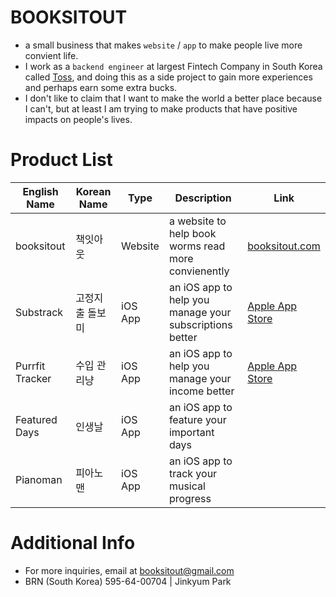 # BOOKSITOUT
- a small business that makes `website` / `app` to make people live more convient life.
- I work as a `backend engineer` at largest Fintech Company in South Korea called [Toss](https://toss.im), and doing this as a side project to gain more experiences and perhaps earn some extra bucks.
- I don't like to claim that I want to make the world a better place because I can't, but at least I am trying to make products that have positive impacts on people's lives.

# Product List
| English Name | Korean Name | Type | Description | Link |
| -- | -- | -- | -- | -- |
| booksitout | 책잇아웃 | Website | a website to help book worms read more convienently | [booksitout.com](https://booksitout.com) |
| Substrack | 고정지출 돌보미 | iOS App | an iOS app to help you manage your subscriptions better | [Apple App Store](https://apps.apple.com/app/%EA%B5%AC%EB%8F%85-%EB%8F%8C%EB%B3%B4%EB%AF%B8/id6451234943) |
| Purrfit Tracker | 수입 관리냥 | iOS App | an iOS app to help you manage your income better | [Apple App Store](https://apps.apple.com/app/purrfit-tracker/id6458539987) |
| Featured Days | 인생날 | iOS App | an iOS app to feature your important days | |
| Pianoman | 피아노맨 | iOS App | an iOS app to track your musical progress | |

# Additional Info
- For more inquiries, email at booksitout@gmail.com
- BRN (South Korea) 595-64-00704 | Jinkyum Park
